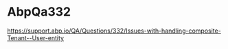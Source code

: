 # AbpQa332
https://support.abp.io/QA/Questions/332/Issues-with-handling-composite-Tenant--User-entity
